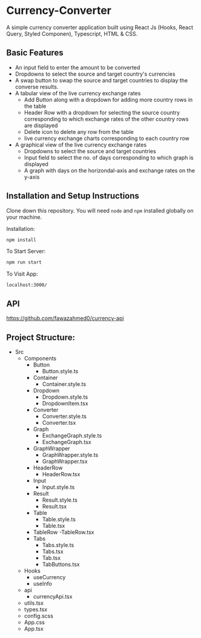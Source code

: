 # Currency-Converter

A simple currency converter application built using React Js (Hooks, React Query, Styled Componen), Typescript, HTML & CSS. 

## Basic Features
 - An input field to enter the amount to be converted
 - Dropdowns to select the source and target country's currencies
 - A swap button to swap the source and target countries to display the converse results.
 - A tabular view of the live currency exchange rates
   - Add Button along with a dropdown for adding more country rows in the table
   - Header Row with a dropdown for selecting the source country corresponding to which exchange rates of the other country rows are displayed
   - Delete icon to delete any row from the table
   - live currency exchange charts corresponding to each country row
 - A graphical view of the live currency exchange rates
   - Dropdowns to select the source and target countries
   - Input field to select the no. of days corresponding to which graph is displayed
   - A graph with days on the horizondal-axis and exchange rates on the y-axis
## Installation and Setup Instructions

Clone down this repository. You will need `node` and `npm` installed globally on your machine.  

Installation:

```bash
npm install
```

To Start Server:

```bash
npm run start
```

To Visit App:

`localhost:3000/` 


## API 
<https://github.com/fawazahmed0/currency-api>

## Project Structure:
- Src
  - Components
    - Button
      - Button.style.ts
    - Container
      - Container.style.ts
    - Dropdown
      - Dropdown.style.ts
      - DropdownItem.tsx
    - Converter
      - Converter.style.ts
      - Converter.tsx
    - Graph
      - ExchangeGraph.style.ts
      - ExchangeGraph.tsx
    - GraphWrapper
      - GraphWrapper.style.ts
      - GraphWrapper.tsx
    - HeaderRow
      - HeaderRow.tsx
    - Input
      - Input.style.ts
    - Result
      - Result.style.ts
      - Result.tsx
    - Table
      - Table.style.ts
      - Table.tsx
    - TableRow
      -TableRow.tsx
    - Tabs
      - Tabs.style.ts
      - Tabs.tsx
      - Tab.tsx
      - TabButtons.tsx
  - Hooks
    - useCurrency
    - useInfo
  - api
    - currencyApi.tsx
  - utils.tsx
  - types.tsx
  - config.scss
  - App.css
  - App.tsx
